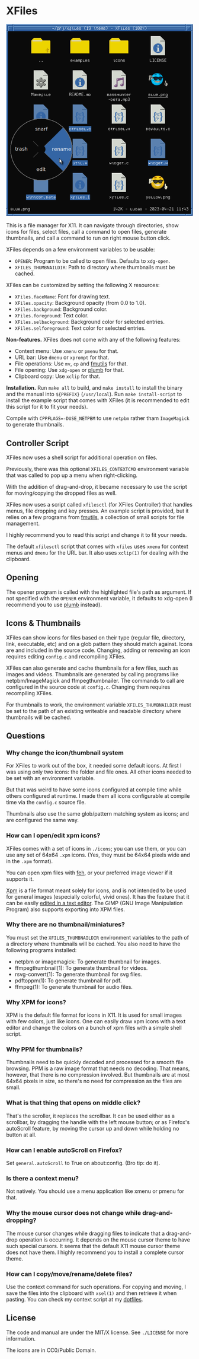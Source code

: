 # XFiles

<p align="center">
  <img src="./demo.png", title="demo"/>
</p>

This is a file manager for X11.  It can navigate through directories,
show icons for files, select files, call a command to open files,
generate thumbnails, and call a command to run on right mouse button
click.

XFiles depends on a few environment variables to be usable:

* `OPENER`: Program to be called to open files.  Defaults to `xdg-open`.
* `XFILES_THUMBNAILDIR`: Path to directory where thumbnails must be cached.

XFiles can be customized by setting the following X resources:

* `XFiles.faceName`:      Font for drawing text.
* `XFiles.opacity`:       Background opacity (from 0.0 to 1.0).
* `XFiles.background`:    Background color.
* `XFiles.foreground`:    Text color.
* `XFiles.selbackground`: Background color for selected entries.
* `XFiles.selforeground`: Text color for selected entries.

**Non-features.**
XFiles does not come with any of the following features:

* Context menu:     Use `xmenu` or `pmenu` for that.
* URL bar:          Use `dmenu` or `xprompt` for that.
* File operations:  Use `mv`, `cp` and [fmutils] for that.
* File opening:     Use `xdg-open` or [plumb] for that.
* Clipboard copy:   Use `xclip` for that.

**Installation.**
Run `make all` to build, and `make install` to install the binary and
the manual into `${PREFIX}` (`/usr/local`).
Run `make install-script` to install the example script that comes with
XFiles (it is recommended to edit this script for it to fit your needs).

[fmutils]: https://github.com/phillbush/fmutils
[plumb]: https://github.com/phillbush/plumb

Compile with `CPPFLAGS=-DUSE_NETPBM` to use `netpbm` rather tham
`ImageMagick` to generate thumbnails.


## Controller Script

XFiles now uses a shell script for additional operation on files.

Previously, there was this optional `XFILES_CONTEXTCMD` environment
variable that was called to pop up a menu when right-clicking.

With the addition of drag-and-drop, it became necessary to use the
script for moving/copying the dropped files as well.

XFiles now uses a script called `xfilesctl` (for XFiles Controller) that
handles menus, file dropping and key presses.  An example script is provided, but
it relies on a few programs from [fmutils], a collection of small
scripts for file management.

[fmutils]: https://github.com/phillbush/fmutils

I highly recommend you to read this script and change it to fit your
needs.

The default `xfilesctl` script that comes with `xfiles` uses `xmenu` for
context menus and `dmenu` for the URL bar.  It also uses `xclip(1)` for
dealing with the clipboard.


## Opening

The opener program is called with the highlighted file's path as
argument.  If not specified with the `OPENER` environment variable, it
defaults to xdg-open (I recommend you to use [plumb] instead).

[plumb]: https://github.com/phillbush/plumb



## Icons & Thumbnails

XFiles can show icons for files based on their type (regular file,
directory, link, executable, etc) and on a glob pattern they should
match against.  Icons are and included in the source code.  Changing,
adding or removing an icon requires editing `config.c` and recompiling
XFiles.

XFiles can also generate and cache thumbnails for a few files, such as
images and videos.  Thumbnails are generated by calling programs like
netpbm/ImageMagick and ffmpegthumbnailer.  The commands to call are
configured in the source code at `config.c`.  Changing them requires
recompiling XFiles.

For thumbnails to work, the environment variable `XFILES_THUMBNAILDIR`
must be set to the path of an existing writeable and readable directory
where thumbnails will be cached.


## Questions

### Why change the icon/thumbnail system

For XFiles to work out of the box, it needed some default icons.  At
first I was using only two icons: the folder and file ones.  All other
icons needed to be set with an environment variable.

But that was weird to have some icons configured at compile time while
others configured at runtime.  I made them all icons configurable at
compile time via the `config.c` source file.

Thumbnails also use the same glob/pattern matching system as icons;
and are configured the same way.


### How can I open/edit xpm icons?

XFiles comes with a set of icons in `./icons`; you can use them,
or you can use any set of 64x64 `.xpm` icons.
(Yes, they must be 64x64 pixels wide and in the `.xpm` format).

You can open xpm files with [feh](https://feh.finalrewind.org/), or
your preferred image viewer if it supports it.

[Xpm](https://en.wikipedia.org/wiki/X_PixMap) is a file format meant
solely for icons, and is not intended to be used for general images
(especially colorful, vivid ones).  It has the feature that it can be
easily [edited in a text editor](https://upload.wikimedia.org/wikipedia/commons/b/b3/Screenshot-xterm-linux.xpm-GVIM.png).
The GIMP (GNU Image Manipulation Program) also supports exporting into
XPM files.


### Why there are no thumbnail/miniatures?

You must set the `XFILES_THUMBNAILDIR` environment variables to the path
of a directory where thumbnails will be cached.  You also need to have
the following programs installed:

* netpbm or imagemagick: To generate thumbnail for images.
* ffmpegthumbnail(1): To generate thumbnail for videos.
* rsvg-convert(1): To generate thumbnail for svg files.
* pdftoppm(1): To generate thumbnail for pdf.
* ffmpeg(1): To generate thumbnail for audio files.


### Why XPM for icons?

XPM is the default file format for icons in X11.  It is used for small
images with few colors, just like icons.  One can easily draw xpm icons
with a text editor and change the colors on a bunch of xpm files with a
simple shell script.

### Why PPM for thumbnails?

Thumbnails need to be quickly decoded and processed for a smooth file
browsing.  PPM is a raw image format that needs no decoding.  That
means, however, that there is no compression involved.  But thumbnails
are at most 64x64 pixels in size, so there's no need for compression as
the files are small.

### What is that thing that opens on middle click?

That's the scroller, it replaces the scrollbar.  It can be used either
as a scrollbar, by dragging the handle with the left mouse button; or as
Firefox's autoScroll feature, by moving the cursor up and down while
holding no button at all.

### How can I enable autoScroll on Firefox?

Set `general.autoScroll` to True on about:config.
(Bro tip: do it).

### Is there a context menu?

Not natively.  You should use a menu application like xmenu or pmenu
for that.


### Why the mouse cursor does not change while drag-and-dropping?

The mouse cursor changes while dragging files to indicate that a
drag-and-drop operation is occurring.  It depends on the mouse cursor
theme to have such special cursors.  It seems that the default X11 mouse
cursor theme does not have them.  I highly recommend you to install a
complete cursor theme.


### How can I copy/move/rename/delete files?

Use the context command for such operations.  For copying and moving, I
save the files into the clipboard with `xsel(1)` and then retrieve it
when pasting.  You can check my context script at my [dotfiles].

[dotfiles]: https://github.com/phillbush/home/blob/668c9929b724417671d95432e1eedc98b1d82cb2/execs/xfiles-menu


## License

The code and manual are under the MIT/X license.
See `./LICENSE` for more information.

The icons are in CC0/Public Domain.
